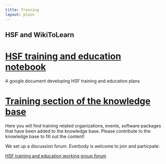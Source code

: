 ```yaml
---
title: Training
layout: plain
---
```




## HSF and WikiToLearn




# [HSF training and education notebook](https://docs.google.com/document/d/1E85vhzgFs37VOlTC6XTqvQOOmLEgAvamyvl4Iz-Sqm4/edit#heading=h.pstok39wu9vm)

A google document developing HSF training and education plans

# [Training section of the knowledge base](http://hepsoftware.org/e/training)

Here you will find training related organizations, events, software packages that have been added to the knowledge base. Please contribute to the knowledge base to fill out the content!

We set up a discussion forum. Everbody is welcome to join and particpate:

[HSF training and education working group forum](https://groups.google.com/forum/#!forum/hep-sf-training-wg)
